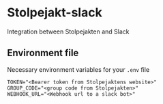 # Stolpejakt-slack

Integration between Stolpejakten and Slack

## Environment file

Necessary environment variables for your `.env` file

```dotenv
TOKEN="<Bearer token from Stolpejaktens website>"
GROUP_CODE="<group code from Stolpejakten>"
WEBHOOK_URL="<Webhook url to a slack bot>"
```
